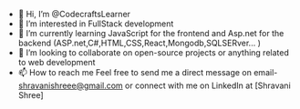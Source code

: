 - 👋 Hi, I’m @CodecraftsLearner
- 👀 I’m interested in FullStack development
- 🌱 I’m currently learning JavaScript for the frontend and Asp.net for the backend (ASP.net,C#,HTML,CSS,React,Mongodb,SQLSERver... )
- 💞️ I’m looking to collaborate on open-source projects or anything related to web development 
- 📫 How to reach me  Feel free to send me a direct message on email- shravanishreee@gmail.com or connect with me on LinkedIn at [Shravani Shree]

<!---
CodecraftsLearner/CodecraftsLearner is a ✨ special ✨ repository because its `README.md` (this file) appears on your GitHub profile.
You can click the Preview link to take a look at your changes.
--->
